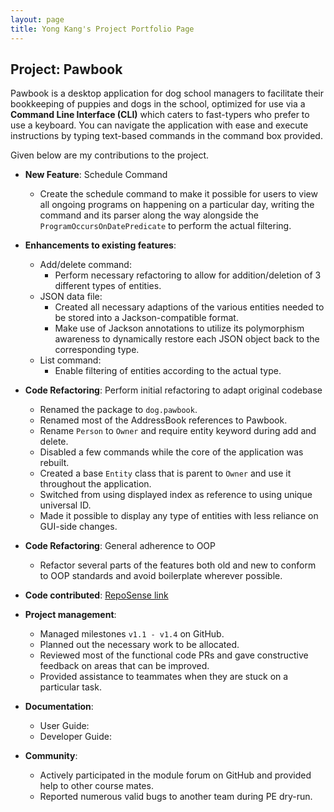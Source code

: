 ```yaml
---
layout: page
title: Yong Kang's Project Portfolio Page
---
```


## Project: Pawbook

Pawbook is a desktop application for dog school managers to facilitate their bookkeeping of puppies and dogs in the school, optimized for use via a **Command Line Interface (CLI)** which caters to fast-typers who prefer to use a keyboard. You can navigate the application with ease and execute instructions by typing text-based commands in the command box provided.

Given below are my contributions to the project.

* **New Feature**: Schedule Command
  * Create the schedule command to make it possible for users to view all ongoing programs on happening on a particular day, writing the command and its parser along the way alongside the `ProgramOccursOnDatePredicate` to perform the actual filtering.

* **Enhancements to existing features**:
  * Add/delete command:
    * Perform necessary refactoring to allow for addition/deletion of 3 different types of entities.
  * JSON data file:
    * Created all necessary adaptions of the various entities needed to be stored into a Jackson-compatible format.
    * Make use of Jackson annotations to utilize its polymorphism awareness to dynamically restore each JSON object back to the corresponding type.
  * List command:
    * Enable filtering of entities according to the actual type.

* **Code Refactoring**: Perform initial refactoring to adapt original codebase
  * Renamed the package to `dog.pawbook`.
  * Renamed most of the AddressBook references to Pawbook.
  * Rename `Person` to `Owner` and require entity keyword during add and delete.
  * Disabled a few commands while the core of the application was rebuilt.
  * Created a base `Entity` class that is parent to `Owner` and use it throughout the application.
  * Switched from using displayed index as reference to using unique universal ID.
  * Made it possible to display any type of entities with less reliance on GUI-side changes.

* **Code Refactoring**: General adherence to OOP
  * Refactor several parts of the features both old and new to conform to OOP standards and avoid boilerplate wherever possible.
  
* **Code contributed**: [RepoSense link](https://nus-cs2103-ay2021s2.github.io/tp-dashboard/?search=&sort=groupTitle&sortWithin=title&since=2021-02-19&timeframe=commit&mergegroup=&groupSelect=groupByRepos&breakdown=false&tabOpen=true&tabType=authorship&zFR=false&tabAuthor=kouyk&tabRepo=AY2021S2-CS2103T-T10-1%2Ftp%5Bmaster%5D&authorshipIsMergeGroup=false&authorshipFileTypes=)

* **Project management**:
  * Managed milestones `v1.1 - v1.4` on GitHub.
  * Planned out the necessary work to be allocated.
  * Reviewed most of the functional code PRs and gave constructive feedback on areas that can be improved.
  * Provided assistance to teammates when they are stuck on a particular task. 

* **Documentation**:
  * User Guide:
  * Developer Guide:

* **Community**:
  * Actively participated in the module forum on GitHub and provided help to other course mates.
  * Reported numerous valid bugs to another team during PE dry-run.
